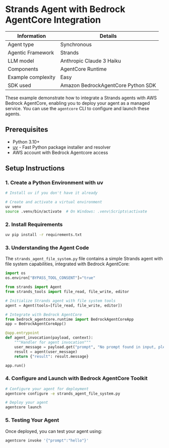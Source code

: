 # Strands Agent with Bedrock AgentCore Integration

| Information         | Details                                                                      |
|---------------------|------------------------------------------------------------------------------|
| Agent type          | Synchronous                                                                 |
| Agentic Framework   | Strands                                                                    |
| LLM model           | Anthropic Claude 3 Haiku                                                     |
| Components          | AgentCore Runtime                                |
| Example complexity  | Easy                                                                 |
| SDK used            | Amazon BedrockAgentCore Python SDK                                           |

These example demonstrate how to integrate a Strands agents with AWS Bedrock AgentCore, enabling you to deploy your agent as a managed service. You can use the `agentcore` CLI to configure and launch these agents. 

## Prerequisites

- Python 3.10+
- [uv](https://github.com/astral-sh/uv) - Fast Python package installer and resolver
- AWS account with Bedrock Agentcore access

## Setup Instructions

### 1. Create a Python Environment with uv

```bash
# Install uv if you don't have it already

# Create and activate a virtual environment
uv venv
source .venv/bin/activate  # On Windows: .venv\Scripts\activate
```

### 2. Install Requirements

```bash
uv pip install -r requirements.txt
```

### 3. Understanding the Agent Code

The `strands_agent_file_system.py` file contains a simple Strands agent with file system capabilities, integrated with Bedrock AgentCore:

```python
import os
os.environ["BYPASS_TOOL_CONSENT"]="true"

from strands import Agent
from strands_tools import file_read, file_write, editor

# Initialize Strands agent with file system tools
agent = Agent(tools=[file_read, file_write, editor])

# Integrate with Bedrock AgentCore
from bedrock_agentcore.runtime import BedrockAgentCoreApp
app = BedrockAgentCoreApp()

@app.entrypoint
def agent_invocation(payload, context):
    """Handler for agent invocation"""
    user_message = payload.get("prompt", "No prompt found in input, please guide customer to create a json payload with prompt key")
    result = agent(user_message)
    return {"result": result.message}

app.run()
```

### 4. Configure and Launch with Bedrock AgentCore Toolkit

```bash
# Configure your agent for deployment
agentcore configure -e strands_agent_file_system.py

# Deploy your agent
agentcore launch
```

### 5. Testing Your Agent

Once deployed, you can test your agent using:

```bash
agentcore invoke '{"prompt":"hello"}'
```